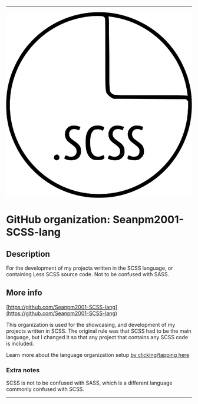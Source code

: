 
***

![SCSS_Variant1.png failed to load. The file may be missing or corrupt. Check the file path for errors first.](/AdditionalInfo/1/Seanpm2001-SCSS-lang/SCSS_Variant1.png)

# GitHub organization: Seanpm2001-SCSS-lang

## Description

For the development of my projects written in the SCSS language, or containing Less SCSS source code. Not to be confused with SASS.

## More info

[https://github.com/Seanpm2001-SCSS-lang](https://github.com/Seanpm2001-SCSS-lang)

This organization is used for the showcasing, and development of my projects written in SCSS. The original rule was that SCSS had to be the main language, but I changed it so that any project that contains any SCSS code is included.

Learn more about the language organization setup [by clicking/tapping here](/AdditionalInfo/LanguageOrgs/README.md)

### Extra notes

SCSS is not to be confused with SASS, which is a different language commonly confused with SCSS.

***
